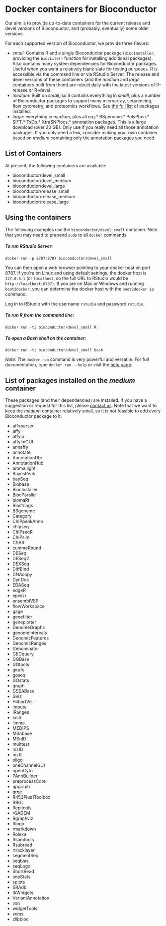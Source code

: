 # Docker containers for Bioconductor

Our aim is to provide up-to-date containers for the current 
release and devel versions of Bioconductor, and (probably, eventually)
some older versions.

For each supported version of Bioconductor, we provide three
flavors:

* *small*: Contains R and a single Bioconductor package (`BiocInstaller`,
  providing the `biocLite()` function for installing additional
  packages).
  Also contains many system dependencies for Bioconductor packages.
  Useful when you want a relatively blank slate for testing purposes. 
  R is accessible via the command line or via RStudio Server.
  The release and devel versions of these containers (and the 
  *medium* and *large* containers built from them) are rebuilt
  daily with the latest versions of R-release or R-devel.
* *medium*: Built on *small*, so it contains everything in *small*, plus
  a number of Bioconductor packages to support many microarray, sequencing,
  flow cytometry, and proteomics workflows. See [the full list](#the-full-list)
  of packages installed.
* *large*: everything in *medium*, plus all 
  org.\* BSgenome.\* PolyPhen.\* SIFT.\* TxDb.\* XtraSNPlocs.\* annotation packages.
  This is a large download (over 20 GB). Only use if you really
  need all those annotation packages. If you only need
  a few, consider making your own container based on
  *medium* containing only the annotation packages
  you need.

## List of Containers

At present, the following containers are available:

* bioconductor/devel_small
* bioconductor/devel_medium
* bioconductor/devel_large
* bioconductor/release_small
* bioconductor/release_medium
* bioconductor/release_large

## Using the containers

The following examples use the `bioconductor/devel_small` container.
Note that you may need to prepend `sudo` to all `docker` commands.

##### To run RStudio Server:

    docker run -p 8787:8787 bioconductor/devel_small

You can then open a web browser pointing to your docker host on port 8787.
If you're on Linux and using default settings, the docker host is
`127.0.0.1` (or `localhost`, so the full URL to RStudio would be
`http://localhost:8787)`. If you are on Mac or Windows and running
`boot2docker`, you can determine the docker host with the
`boot2docker ip` command.

Log in to RStudio with the username `rstudio` and password `rstudio`.

##### To run R from the command line:

    docker run -ti bioconductor/devel_small R

##### To open a Bash shell on the container:

    docker run -ti bioconductor/devel_small bash

*Note*: The `docker run` command is very powerful and versatile. 
For full documentation, type `docker run --help` or visit
the [help page](https://docs.docker.com/reference/run/).

<a name="the-full-list"></a>
## List of packages installed on the *medium* container

These packages (and their dependencies) are installed.
If you have a suggestion or request for this list, please
[contact us](http://www.bioconductor.org/help/support/).
Note that we want to keep the *medium* container relatively
small, so it is not feasible to add every Bioconductor package to it.

* affxparser
* affy
* affyio
* affylmGUI
* annaffy
* annotate
* AnnotationDbi
* AnnotationHub
* aroma.light
* BayesPeak
* baySeq
* Biobase
* BiocInstaller
* BiocParallel
* biomaRt
* Biostrings
* BSgenome
* Category
* ChIPpeakAnno
* chipseq
* ChIPseqR
* ChIPsim
* CSAR
* cummeRbund
* DESeq
* DESeq2
* DEXSeq
* DiffBind
* DNAcopy
* DynDoc
* EDASeq
* edgeR
* epivizr
* ensemblVEP
* flowWorkspace
* gage
* genefilter
* geneplotter
* GenomeGraphs
* genomeIntervals
* GenomicFeatures
* GenomicRanges
* Genominator
* GEOquery
* GGBase
* GGtools
* girafe
* goseq
* GOstats
* graph
* GSEABase
* Gviz
* HilbertVis
* impute
* IRanges
* knitr
* limma
* MEDIPS
* MSnbase
* MSnID
* multtest
* mzID
* mzR
* oligo
* oneChannelGUI
* openCyto
* PAnnBuilder
* preprocessCore
* qpgraph
* qrqc
* R453Plus1Toolbox
* RBGL
* Repitools
* rGADEM
* Rgraphviz
* Ringo
* rmarkdown
* Rolexa
* Rsamtools
* Rsubread
* rtracklayer
* segmentSeq
* seqbias
* seqLogo
* ShortRead
* snpStats
* splots
* SRAdb
* tkWidgets
* VariantAnnotation
* vsn
* widgetTools
* xcms
* zlibbioc